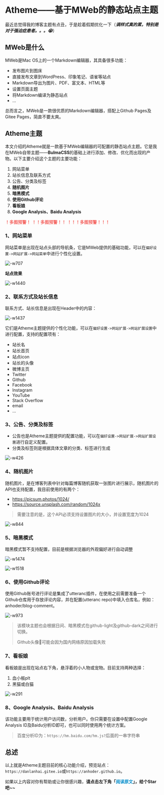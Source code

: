 # Atheme——基于MWeb的静态站点主题

最近总觉得我的博客主题有点丑，于是趁着假期优化一下（***调样式真的累，特别是对于强迫症患者。。。😭***）

## MWeb是什么

MWeb是Mac OS上的一个Markdown编辑器，其具备很多功能：

* 发布图片到图床
* 直接发布文章到WordPress、印象笔记、语雀等站点
* Markdown导出为图片、PDF、富文本、HTML等
* 设置页面主题
* 将Markdown编译为静态站点
* ...

总而言之，MWeb是一款很优质的Markdown编辑器，搭配上Github Pages及Gitee Pages，简直不要太爽。

## Atheme主题

本文介绍的Atheme就是一款基于MWeb编辑器的可配置的静态站点主题。它是我在MWeb自带主题——**BulmaCSS**的基础上进行添加、修改、优化而出现的产物。以下主要介绍这个主题的主要功能：

1. 网站菜单
2. 站长信息及联系方式
3. 公告、分类及标签
4. **随机图片**
5. **暗黑模式**
6. **使用Github评论**
7. **看板娘**
8. **Google Analysis、Baidu Analysis**

<span style="color: #F4635F;">

**！多图预警！**
**！！多图预警！！**
**！！！多图预警！！！**

</span>

### 1、网站菜单

网站菜单是出现在站点头部的导航条，它是MWeb提供的基础功能，可以在`偏好设置->网站扩展->网站菜单`中进行个性化设置。

![-w707](media/15981627089010/15861393202173.jpg)


**站点效果**

![-w1440](media/15981627089010/15861393669174.jpg)


### 2、联系方式及站长信息

联系方式、站长信息是出现在Header中的内容：

![-w1437](media/15981627089010/15861398063524.jpg)

它们是Atheme主题提供的个性化功能，可以在`偏好设置->网站扩展->网站扩展设置`中进行配置，支持的配置项有：

* 站长名
* 站长首页
* 站点icon
* 站长的头像
* 微博主页
* Twitter
* Github
* Facebook
* Instagram
* YouTube
* Stack Overflow
* email
* ...

### 3、公告、分类及标签

* 公告也是Atheme主题提供的配置功能，可以在`偏好设置->网站扩展->网站扩展设置`进行自定义配置。
* 分类及标签则是根据具体文章的分类、标签进行生成

![-w426](media/15981627089010/15861406564340.jpg)

 
### 4、随机图片

随机图片，是在博客列表中针对每篇博客随机获取一张图片进行展示，随机图片的API也支持配置，我目前使用的有两个：

* https://picsum.photos/1024/
* https://source.unsplash.com/random/1024x

> 需要注意的是，这个API必须支持设置图片的大小，并设置宽度为1024

![-w844](media/15981627089010/15861412497796.jpg)


### 5、暗黑模式

暗黑模式暂不支持配置，目前是根据浏览器的外观偏好进行自动调整

![-w1474](media/15981627089010/15861414640564.jpg)


![-w1518](media/15981627089010/15861414308809.jpg)


### 6、使用Github评论

使用Github账号进行评论是集成了utteranc插件，在使用之前需要准备一个Github仓库用于存放评论内容，并在配置(utteranc repo)中填入仓库名，例如：anhoder/blog-comment。

![-w973](media/15981627089010/15861418927019.jpg)


> 该模块主题也会根据日间、暗黑模式在github-light及github-dark之间进行切换。
> 
> Github头像👥可能会因为国内网络原因加载失败

### 7、看板娘

看板娘是出现在站点右下角，悬浮着的小人物或宠物。目前支持两种选择：

1. 血小板plt
2. 黑猫或白猫

![-w291](media/15981627089010/15861422315868.jpg)


### 8、Google Analysis、Baidu Analysis

该功能主要用于统计用户访问数，分析用户。你只需要在设置中配置Google Analysis ID及Baidu分析ID即可，也可以同时使用两个统计方案。

> 百度分析ID为：`https://hm.baidu.com/hm.js?`后面的一串字符串



## 总述

以上就是Atheme主题目前的核心功能介绍，预览站点：`https://danlanhai.gitee.io`或`https://anhoder.github.io`。



如果以上内容对你有帮助或让你很感兴趣，**请点击左下角「<span style="color:#028cca;">阅读原文</span>」，给个Star吧~~**